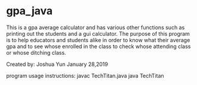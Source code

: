 # gpa_java
This is a gpa average calculator and has various other functions such as printing out the students and a gui calculator.
The purpose of this program is to help educators and students alike in order to know what their average gpa and to see whose enrolled in the class to check whose attending class or whose ditching class. 

Created by:
Joshua Yun
January 28,2019 

program usage instructions:
javac TechTitan.java
java TechTitan
